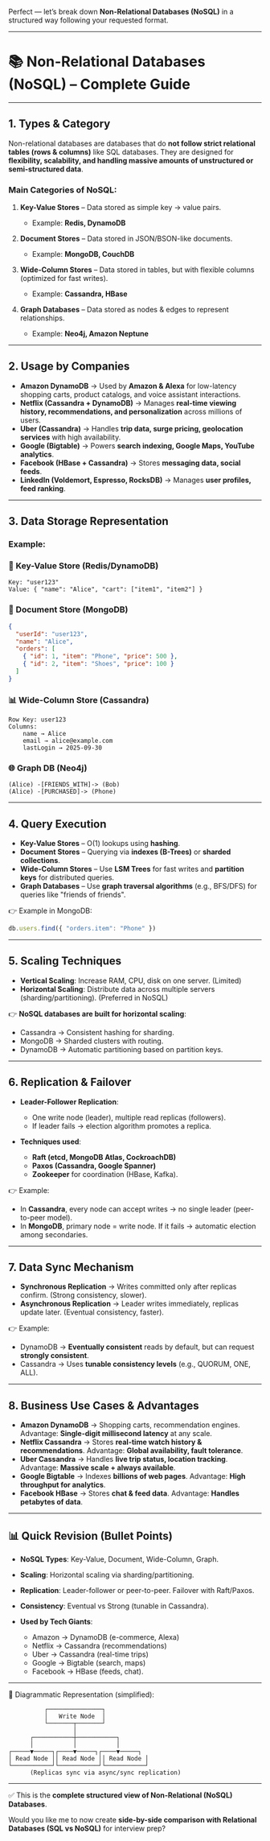 Perfect — let’s break down **Non-Relational Databases (NoSQL)** in a structured way following your requested format.

---

# 📚 Non-Relational Databases (NoSQL) – Complete Guide

---

## 1. **Types & Category**

Non-relational databases are databases that do **not follow strict relational tables (rows & columns)** like SQL databases. They are designed for **flexibility, scalability, and handling massive amounts of unstructured or semi-structured data**.

### Main Categories of NoSQL:

1. **Key-Value Stores** – Data stored as simple key → value pairs.

    * Example: **Redis, DynamoDB**
2. **Document Stores** – Data stored in JSON/BSON-like documents.

    * Example: **MongoDB, CouchDB**
3. **Wide-Column Stores** – Data stored in tables, but with flexible columns (optimized for fast writes).

    * Example: **Cassandra, HBase**
4. **Graph Databases** – Data stored as nodes & edges to represent relationships.

    * Example: **Neo4j, Amazon Neptune**

---

## 2. **Usage by Companies**

* **Amazon DynamoDB** → Used by **Amazon & Alexa** for low-latency shopping carts, product catalogs, and voice assistant interactions.
* **Netflix (Cassandra + DynamoDB)** → Manages **real-time viewing history, recommendations, and personalization** across millions of users.
* **Uber (Cassandra)** → Handles **trip data, surge pricing, geolocation services** with high availability.
* **Google (Bigtable)** → Powers **search indexing, Google Maps, YouTube analytics**.
* **Facebook (HBase + Cassandra)** → Stores **messaging data, social feeds**.
* **LinkedIn (Voldemort, Espresso, RocksDB)** → Manages **user profiles, feed ranking**.

---

## 3. **Data Storage Representation**

### Example:

### 🔑 Key-Value Store (Redis/DynamoDB)

```
Key: "user123"
Value: { "name": "Alice", "cart": ["item1", "item2"] }
```

### 📄 Document Store (MongoDB)

```json
{
  "userId": "user123",
  "name": "Alice",
  "orders": [
    { "id": 1, "item": "Phone", "price": 500 },
    { "id": 2, "item": "Shoes", "price": 100 }
  ]
}
```

### 📊 Wide-Column Store (Cassandra)

```
Row Key: user123
Columns:
    name → Alice
    email → alice@example.com
    lastLogin → 2025-09-30
```

### 🌐 Graph DB (Neo4j)

```
(Alice) -[FRIENDS_WITH]-> (Bob)
(Alice) -[PURCHASED]-> (Phone)
```

---

## 4. **Query Execution**

* **Key-Value Stores** – O(1) lookups using **hashing**.
* **Document Stores** – Querying via **indexes (B-Trees)** or **sharded collections**.
* **Wide-Column Stores** – Use **LSM Trees** for fast writes and **partition keys** for distributed queries.
* **Graph Databases** – Use **graph traversal algorithms** (e.g., BFS/DFS) for queries like "friends of friends".

👉 Example in MongoDB:

```js
db.users.find({ "orders.item": "Phone" })
```

---

## 5. **Scaling Techniques**

* **Vertical Scaling**: Increase RAM, CPU, disk on one server. (Limited)
* **Horizontal Scaling**: Distribute data across multiple servers (sharding/partitioning). (Preferred in NoSQL)

👉 **NoSQL databases are built for horizontal scaling**:

* Cassandra → Consistent hashing for sharding.
* MongoDB → Sharded clusters with routing.
* DynamoDB → Automatic partitioning based on partition keys.

---

## 6. **Replication & Failover**

* **Leader-Follower Replication**:

    * One write node (leader), multiple read replicas (followers).
    * If leader fails → election algorithm promotes a replica.

* **Techniques used**:

    * **Raft (etcd, MongoDB Atlas, CockroachDB)**
    * **Paxos (Cassandra, Google Spanner)**
    * **Zookeeper** for coordination (HBase, Kafka).

👉 Example:

* In **Cassandra**, every node can accept writes → no single leader (peer-to-peer model).
* In **MongoDB**, primary node = write node. If it fails → automatic election among secondaries.

---

## 7. **Data Sync Mechanism**

* **Synchronous Replication** → Writes committed only after replicas confirm. (Strong consistency, slower).
* **Asynchronous Replication** → Leader writes immediately, replicas update later. (Eventual consistency, faster).

👉 Example:

* DynamoDB → **Eventually consistent** reads by default, but can request **strongly consistent**.
* Cassandra → Uses **tunable consistency levels** (e.g., QUORUM, ONE, ALL).

---

## 8. **Business Use Cases & Advantages**

* **Amazon DynamoDB** → Shopping carts, recommendation engines. Advantage: **Single-digit millisecond latency** at any scale.
* **Netflix Cassandra** → Stores **real-time watch history & recommendations**. Advantage: **Global availability, fault tolerance**.
* **Uber Cassandra** → Handles **live trip status, location tracking**. Advantage: **Massive scale + always available**.
* **Google Bigtable** → Indexes **billions of web pages**. Advantage: **High throughput for analytics**.
* **Facebook HBase** → Stores **chat & feed data**. Advantage: **Handles petabytes of data**.

---

## 📊 Quick Revision (Bullet Points)

* **NoSQL Types**: Key-Value, Document, Wide-Column, Graph.
* **Scaling**: Horizontal scaling via sharding/partitioning.
* **Replication**: Leader-follower or peer-to-peer. Failover with Raft/Paxos.
* **Consistency**: Eventual vs Strong (tunable in Cassandra).
* **Used by Tech Giants**:

    * Amazon → DynamoDB (e-commerce, Alexa)
    * Netflix → Cassandra (recommendations)
    * Uber → Cassandra (real-time trips)
    * Google → Bigtable (search, maps)
    * Facebook → HBase (feeds, chat).

---

📌 Diagrammatic Representation (simplified):

```
          ┌───────────────┐
          │   Write Node  │
          └───────┬───────┘
                  │
      ┌───────────┼───────────┐
      │           │           │
┌─────▼─────┐┌────▼─────┐┌────▼─────┐
│ Read Node ││ Read Node ││ Read Node │
└───────────┘└───────────┘└───────────┘
      (Replicas sync via async/sync replication)
```

---

✅ This is the **complete structured view of Non-Relational (NoSQL) Databases**.

Would you like me to now create **side-by-side comparison with Relational Databases (SQL vs NoSQL)** for interview prep?
